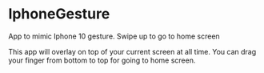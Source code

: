 # IphoneGesture
App to mimic Iphone 10 gesture. Swipe up to go to home screen

This app will overlay on top of your current screen at all time.
You can drag your finger from bottom to top for going to home screen.
